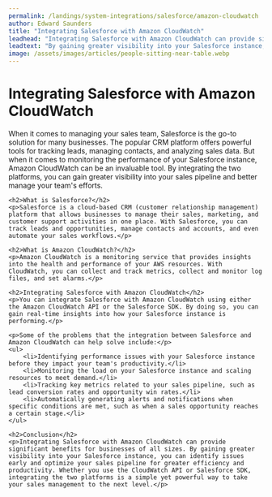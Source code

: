 ```yaml
---
permalink: /landings/system-integrations/salesforce/amazon-cloudwatch
author: Edward Saunders
title: "Integrating Salesforce with Amazon CloudWatch"
leadhead: "Integrating Salesforce with Amazon CloudWatch can provide significant benefits for businesses of all sizes"
leadtext: "By gaining greater visibility into your Salesforce instance, you can identify issues early and optimize your sales pipeline for greater efficiency and productivity. Whether you use the CloudWatch API or Salesforce SDK, integrating the two platforms is a simple yet powerful way to take your sales management to the next level."
image: /assets/images/articles/people-sitting-near-table.webp
---
```

<div class="arttext">	<h1>Integrating Salesforce with Amazon CloudWatch</h1>
	<p>When it comes to managing your sales team, Salesforce is the go-to solution for many businesses. The popular CRM platform offers powerful tools for tracking leads, managing contacts, and analyzing sales data. But when it comes to monitoring the performance of your Salesforce instance, Amazon CloudWatch can be an invaluable tool. By integrating the two platforms, you can gain greater visibility into your sales pipeline and better manage your team's efforts.</p>

	<h2>What is Salesforce?</h2>
	<p>Salesforce is a cloud-based CRM (customer relationship management) platform that allows businesses to manage their sales, marketing, and customer support activities in one place. With Salesforce, you can track leads and opportunities, manage contacts and accounts, and even automate your sales workflows.</p>

	<h2>What is Amazon CloudWatch?</h2>
	<p>Amazon CloudWatch is a monitoring service that provides insights into the health and performance of your AWS resources. With CloudWatch, you can collect and track metrics, collect and monitor log files, and set alarms.</p>

	<h2>Integrating Salesforce with Amazon CloudWatch</h2>
	<p>You can integrate Salesforce with Amazon CloudWatch using either the Amazon CloudWatch API or the Salesforce SDK. By doing so, you can gain real-time insights into how your Salesforce instance is performing.</p>

	<p>Some of the problems that the integration between Salesforce and Amazon CloudWatch can help solve include:</p>
	<ul>
		<li>Identifying performance issues with your Salesforce instance before they impact your team's productivity.</li>
		<li>Monitoring the load on your Salesforce instance and scaling resources to meet demand.</li>
		<li>Tracking key metrics related to your sales pipeline, such as lead conversion rates and opportunity win rates.</li>
		<li>Automatically generating alerts and notifications when specific conditions are met, such as when a sales opportunity reaches a certain stage.</li>
	</ul>

	<h2>Conclusion</h2>
	<p>Integrating Salesforce with Amazon CloudWatch can provide significant benefits for businesses of all sizes. By gaining greater visibility into your Salesforce instance, you can identify issues early and optimize your sales pipeline for greater efficiency and productivity. Whether you use the CloudWatch API or Salesforce SDK, integrating the two platforms is a simple yet powerful way to take your sales management to the next level.</p>
</div>